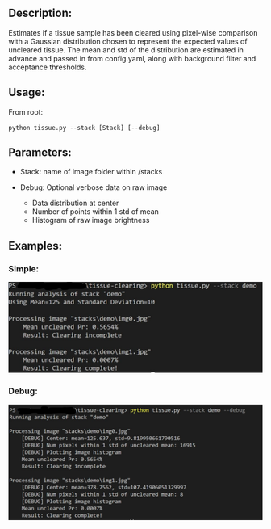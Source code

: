 ## Description:
Estimates if a tissue sample has been cleared using pixel-wise comparison with a Gaussian distribution chosen to represent the expected values of uncleared tissue. The mean and std of the distribution are estimated in advance and passed in from config.yaml, along with background filter and acceptance thresholds. 

## Usage:
From root:

    python tissue.py --stack [Stack] [--debug]

## Parameters:
 * Stack: name of image folder within /stacks
 * Debug: Optional verbose data on raw image

    * Data distribution at center
    * Number of points within 1 std of mean
    * Histogram of raw image brightness

## Examples:
### Simple:
![debug_example](./simple_example.jpg)


### Debug:
![debug_example](./debug_example.jpg)